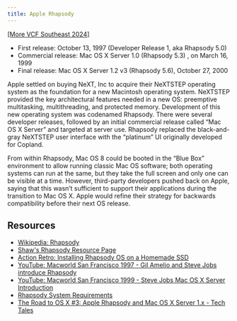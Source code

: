 ```yaml
---
title: Apple Rhapsody
---
```


[[More VCF Southeast 2024]](/computers/vcfse2024)

- First release: October 13, 1997 (Developer Release 1, aka Rhapsody 5.0)
- Commercial release: Mac OS X Server 1.0 (Rhapsody 5.3) , on March 16, 1999
- Final release: Mac OS X Server 1.2 v3 (Rhapsody 5.6), October 27, 2000

Apple settled on buying NeXT, Inc to acquire their NeXTSTEP operating system as the foundation for a new Macintosh operating system. NeXTSTEP provided the key architectural features needed in a new OS: preemptive multitasking, multithreading, and protected memory. Development of this new operating system was codenamed Rhapsody. There were several developer releases, followed by an initial commercial release called “Mac OS X Server” and targeted at server use. Rhapsody replaced the black-and-gray NeXTSTEP user interface with the “platinum” UI originally developed for Copland.

From within Rhapsody, Mac OS 8 could be booted in the “Blue Box” environment to allow running classic Mac OS software; both operating systems can run at the same, but they take the full screen and only one can be visible at a time. However, third-party developers pushed back on Apple, saying that this wasn’t sufficient to support their applications during the transition to Mac OS X. Apple would refine their strategy for backwards compatibility before their next OS release.

## Resources

- [Wikipedia: Rhapsody](<https://en.wikipedia.org/wiki/Rhapsody_(operating_system)>)
- [Shaw's Rhapsody Resource Page](http://rhapsodyos.org/)
- [Action Retro: Installing Rhapsody OS on a Homemade SSD](https://youtu.be/jMFnwhTXar8)
- [YouTube: Macworld San Francisco 1997 - Gil Amelio and Steve Jobs introduce Rhapsody](https://youtu.be/QhhFQ-3w5tE)
- [YouTube: Macworld San Francisco 1999 - Steve Jobs Mac OS X Server Introduction](https://youtu.be/EFIF2496Br0)
- [Rhapsody System Requirements](http://www.rhapsodyos.org/hardware/system_requirements/system_requirements_1.html)
- [The Road to OS X #3: Apple Rhapsody and Mac OS X Server 1.x - Tech Tales](https://overcast.fm/+wCpzfqSf8)
